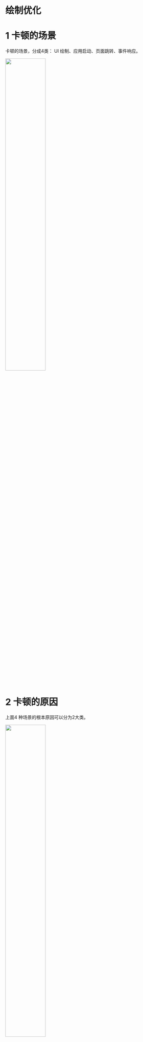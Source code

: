 # 绘制优化


# 1 卡顿的场景

卡顿的场景，分成4类： UI 绘制、应用启动、页面跳转、事件响应。

<img src="https://yingvickycao.github.io/img/android/po/绘制优化_卡顿场景.svg" width = 50%/>


# 2 卡顿的原因
上面4 种场景的根本原因可以分为2大类。

<img src="https://yingvickycao.github.io/img/android/po/绘制优化_卡顿原因.svg" width = 50%/>

上面的原因，会产生（1）和（2），从而导致卡顿：    
（1）绘制任务太重了，绘制一侦内容耗时太长。  
（2）主线程太忙了，导致VSync信号来时还没有准备好数据导致丢帧。  
卡顿的本质是VSync信号到来时，不能及时处理绘制事件导致。

# 3 Rule
- Do not block the [UI Thread](../process_and_thread/UI_Thread.md) by using background work：  
disk I/O /  DB Access / network calls / long-running operations    
- Do not access the Android UI toolkit from outside the UI thread

    如何切换到主线程？  
    Activity.runOnUiThread(Runnable)   
    EventBus ：小心  
    Handle  
    RxJava：  
        subsribeOn - 切换之前的线程      
        observeOn - 切换之后的线程。   
        observeOn之后再次调用subsribeOn不能切换线程    
    View.post(Runable)  
    View.postDelayed(Runbable)    
    AsyncTask(Depressed)  

# 4 UI 线程
为了解决 2-(2)的问题。

所有的绘制工作由主线程（UI线程）来负责。
主线程的关键职责是    
1)处理用户交互     
2)在屏幕上绘制像素     
3)加载显示相关的数据。      

主线程应该做什么？  
1）UI 生命周期控制  
2) 系统事件处理  
3) 消息处理  
4) 界面布局  
5) 页面刷新  
除了这些，不能把其他处理放在主线程中，特别是复杂的数据计算和网络请求。  


# 5 Android 系统显示原理          
Android 的显示过程可以简单概括为:   
Android 应用程序把经过测量、布局、绘制后的surface 缓存数据，通过 SurfaceFlinger 把数据渲染到显示屏幕上，通过 Android 的刷新机制 来刷新数据。也就是说应用层负责绘制，系统层负责渲染，通过进程间通信把应用层需要 绘制的数据传递到系统层服务，系统层服务通过刷新机制把数据更新到屏幕。

Android 的图形显示系统采用的是 Client/Server 架构。  
SurfaceFlinger(Server)由 C++代码编写。Client 端代码分为两部分，一 部分是由 Java 提供给应用使用的 API，另一部分则是由 C++写成的底层具体实现。

## 5.2 绘制原理

###  应用层
一个UI 界面是由很多view组成的树结构。   
如何完整地显示所有数据？通过递归，对每一个view进行一次绘制工作。多叉树的遍历时间与树的高度h相关，时间复杂度是O(h) 。

任何时候 View 中的绘制内容发生变化时，都需要重新创建 DisplayList、渲染 DisplayList， 更新到屏幕上等一系列操作。这个流程的表现性能取决于 View 的复杂程度、View 的状态变化以及渲染管道的执行性能。例如，假设某个 Button 的大小需要增大到目前的两倍，在增 大 Button 大小之前，需要通过父 View 重新计算并摆放其他子 View 的位置。修改 View 的大 小会触发整个 HierarcyView 的重新计算大小的操作。如果是修改 View 的位置，则会触发 HierarchView 重新计算其他 View 的位置。如果布局很复杂，就很容易导致严重的性能问题。    


图：页面构成结构      
![viewgroup_2x](https://yingvickycao.github.io/img/android/widget/viewgroup_2x.png)

图：View 绘制流程   
  ![view_draw_process](https://yingvickycao.github.io/img/android/widget/view_draw_process.png)


每一个view绘制由三个核心步骤：Measure、Layout、Draw。通过 Measure 和 Layout 来 确定当前需要绘制的 View 所在的大小和位置，通过绘制(Draw)到 surface.      
ViewRootImp 类的 performTraversals()方法，通过这个方法可以 看出 Measure 和 Layout 都是递归来获取 View 的大小和位置，并且以深度作为优先级。=> 层级越深，元素越多，耗时也就越长。  
(1) Measure : 用深度优先原则递归得到所有视图(View)的宽、高。  
(2) Layout ： 用深度优先原则递归得到所有视图(View)的位置。    
(3) Draw ： 支持两种绘制方式：软件绘制(CPU)和硬件加速(GPU)。  

硬件加速的优点： 
UI 的显示和绘制的效率较高。  

硬件加速的缺点：  
耗电:GPU 的功耗比 CPU 高。  
兼容问题:某些接口和函数不支持硬件加速。  
内存大:使用 OpenGL 的接口至少需要 8MB 内存。
   
### 系统层
把需要显示的数据渲染到屏幕上，是通过系统级进程中的 SurfaceFlinger 服务来实现的。 

- SurfaceFlinger 主要干什么工作？  
(1) 响应客户端事件，创建 Layer 与客户端的 Surface 建立连接。  
(2) 接收客户端数据及属性，修改 Layer 属性，如尺寸、颜色、透明度等。  
(3) 将创建的 Layer 内容刷新到屏幕上。  
(4) 维持 Layer 的序列，并对 Layer 最终输出做出裁剪计算。  

- app 进程与 系统进程中SurfaceFlinger 如何通信？
使用了 Android 的匿名共享内存:SharedClient，它是一个跨进程的通信机制来实现数据传输。  
每一个应用  和 SurfaceFlinger 之间都会创建一个 SharedClient；
在每个 SharedClient 中，最多可以创建 31 个 SharedBufferStack；
每个 Surface 都对应一个 SharedBufferStack，也就是一个 window;  
每个 SharedBufferStack 中又包含了两个(低于 4.1 版本)或者三个(4.1 及以上版本)缓 冲区，即在后面的显示刷新机制中会提到的双缓冲和三重缓冲技术。    
<img src="https://yingvickycao.github.io/img/android/po/Android显示框架.png" width = 50%/>    

  整体流程分为三个模块:应用层绘制到缓存区，SurfaceFlinger 把缓存区数据渲染到屏幕，由于是两个不同的进程，所以使用 Android 的匿名共享内存 SharedClient 缓存需要显示的数据来达到目的。  

- SurfaceFlinger 把缓存区数据渲染到屏幕(流程如图 2-5 所示)，主要是驱动层的事情.  
绘制过程首先是 CPU 准备数据，通过 Driver 层把数据交给 CPU 渲染，其中 CPU 主要负责 Measure、Layout、Record、Execute 的数据计算工作，GPU 负责 Rasterization(栅格化)、渲染。由于图形 API 不允许 CPU 直接与 GPU 通信，而是通过中间 的一个图形驱动层(Graphics Driver)来连接这两部分。图形驱动维护了一个队列，CPU 把 display list 添加到队列中，GPU 从这个队列取出数据进行绘制，最终才在显示屏上显示出来。

<img src="https://yingvickycao.github.io/img/android/po/渲染数据流程图.png" width = 50%/>    

- FPS  
FPS(Frames Per Second)表示每秒传递的帧数。在理想情况下，60 FPS 就感觉 不到卡 - 每个绘制时长应该在 16ms 以内.    
<img src="https://yingvickycao.github.io/img/android/po/理想状态下的绘制操作.png" width = 50%/>       
Android 系统每隔16ms 发出 VSYNC 信号，触发对 UI 进行渲染，如果每次渲染都成功，这样就能够达到流畅的 画面所需的 60FPS。即为了实现60FPS，程序的大多数绘制操作都必须在 16ms 内完成。        
某个操作花费的时间是 24ms，系统在得到 VSYNC 信号时就无法进行正常渲染，这样就发生了丢帧现象。      
那么用户在 32ms 内看到的会是同一帧画面。主要场景在执行动画或 者滑动 ListView 时更容易感知到卡顿不流畅，是因为这里的操作相对复杂，容易发生丢帧的现象，从而感觉卡顿。      
有很多原因可以导致 CPU 或者 GPU 负载过重从而出现丢帧现象:可 能是Layout 太过复杂，无法在 16ms 内完成渲染;可能是 UI 上有层叠太多的绘制单元; 还有可能是动画执行的次数过多。      
最终的数据是刷新机制通过系统去刷新数据，刷新不及时也是引起卡顿的一个主要原因。      


##  5.3 刷新机制
为了解决 UI 流畅性差的问题，Android 4.1 。推出的 Project Butter。Project Butter 对 Android Display 系统进行了重构，引入三个核心元素:VSYNC 、Triple Buffer 和 Choreographer。 其中，VSYNC 是理解 Project Buffer 的核心。核心目的就是解决刷新不同步的问题。

- 双缓冲:显示内容的数据内存，为什么要用双缓冲，在 Linux 上通常使用 Framebuffer 来做显示输出，当用户进程更新Framebuffer 中的数据后，显示驱动会把 Framebuffer 中每个像素点的值更新到屏幕，但这样会带来一个问题，如果上一帧的数据还 没有显示完，Framebuffer 中的数据又更新了，就会带来残影的问题，给用户直观的感觉就 会有闪烁感，所以普遍采用了双缓冲技术。双缓冲意味着要使用两个缓冲区(在 SharedBufferStack 中)，其中一个称为 Front Buffer，另外一个称为 Back Buffer。UI 总是先在 Back Buffer 中绘制，后台绘制好，然后再和 Front Buffer 交换，渲染到显示设备中。即只有 当另一个 buffer 的数据准备好后，通过 io_ctrl 来通知显示设备切换 Buffer。  
双缓冲介绍中可以了解到，只有当另一个 buffer 准备好后，才能 通知刷新，这就需要 CPU 以主动查询的方式来保证数据是否准备好，因为这种机制效率很 低，所以引入了 VSYNC。  

- VSYNC ： Vertical Synchronization(垂直同步) .把它认为是一种定时中断，一旦收到 VSYNC 中断，CPU 就开始处理各帧数据。   
- horeographer 起调度的作用，将绘制工作统一到 VSYNC 的某个时间点上，使应用的绘制工作有序。     
CALLBACK_INPUT:优先级最高，与输入事件有关。   
CALLBACK_ANIMATION:第二优先级，与动画有关。   
CALLBACK_TRAVERSAL:最低优先级，与 UI 控件绘制有关。  

根据理想的 60FPS，以 16ms 为一个 显示周期。  


# 5 工具
做性能优化时，最直接有效的方式是，尽可能地复现存在性能问题的场景，并监控此过程中程序的执行流程。分析程序中函数的调用关系和执行时间，找出性能瓶颈。 

卡顿能监控吗？  

## 5.1 性能分析工具

- 卡顿检测工具 Profile GPU Rendering or Profile HWUI rendering
用处：发现渲染有问题的页面。
还需要使用另一个耗时工具和代码来具体分析，找出性能的瓶颈，并进行优化。  

- 分析性能问题  "Profiler" -> CPU -> System Trace  
https://developer.android.google.cn/studio/profile/jank-detection?hl=zh-cn  
对 Android 的应用程序以及 Framework 层的代码进行性能分析。      
提供性能数据采样和分析工具。  
`.trace`

## 5.3 布局优化        
将通过减少 Layout 层级，减少测量、绘制时间，提高复用性三个方面来优化布局。      
优化的目的就是减少层级，让布局扁平化，以提高绘制的时间，提高布局的复用性节省开发和维护成本。  

提高布局效率的方法总体来说就是减少层级，提高绘制速度和布局复用。影响布局效率 主要有以下几点:  
（1）布局的层级越少，加载速度越快。  
（2）减少同一层级控件的数量，加载速度会变快。  
（3）一个控件的属性越少，解析越快。  

- Layout Inspector and Layout Validation    
https://developer.android.google.cn/studio/debug/layout-inspector?hl=zh-cn#select-view  
分析布局，Reduce hierarchy

- 分析应用布局的渲染速度 -  Window.OnFrameMetricsAvailableListener  
https://android-developers.googleblog.com/2017/08/understanding-performance-benefits-of.html

- 布局层级检查 Android Lint   
https://developer.android.google.cn/studio/write/lint?hl=zh_cn  

- 检测 OverDraw - [Debug GPU Overdraw](../tools/Debug_GPU_Overdraw.md)

## 卡顿监控方案